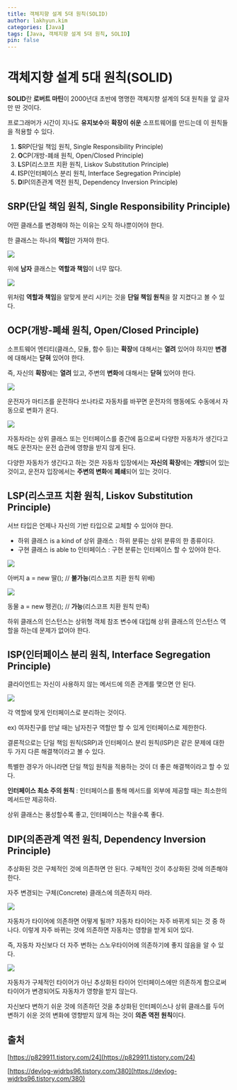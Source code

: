 ```yaml
---
title: 객체지향 설계 5대 원칙(SOLID)
author: lakhyun.kim
categories: [Java]
tags: [Java, 객체지향 설계 5대 원칙, SOLID]
pin: false
---
```


# 객체지향 설계 5대 원칙(SOLID)

**SOLID**란 **로버트 마틴**이 2000년대 초반에 명명한 객체지향 설계의 5대 원칙을 앞 글자만 딴 것이다.

프로그래머가 시간이 지나도 **유지보수**와 **확장이 쉬운** 소프트웨어를 만드는데 이 원칙들을 적용할 수 있다.

1. **S**RP(단일 책임 원칙, Single Responsibility Principle)
2. **O**CP(개방-폐쇄 원칙, Open/Closed Principle)
3. **L**SP(리스코프 치환 원칙, Liskov Substitution Principle)
4. **I**SP(인터페이스 분리 원칙, Interface Segregation Principle)
5. **D**IP(의존관계 역전 원칙, Dependency Inversion Principle)

## SRP(단일 책임 원칙, Single Responsibility Principle)

어떤 클래스를 변경해야 하는 이유는 오직 하나뿐이어야 한다.

한 클래스는 하나의 **책임**만 가져야 한다.

<img src = "/assets/img/solid/단일 책임 원칙 1.png">

위에 **남자** 클래스는 **역할과 책임**이 너무 많다.

<img src = "/assets/img/solid/단일 책임 원칙 2.png">

위처럼 **역할과 책임**을 알맞게 분리 시키는 것을 **단일 책임 원칙**을 잘 지켰다고 볼 수 있다.

## OCP(개방-폐쇄 원칙, Open/Closed Principle)

소프트웨어 엔티티(클래스, 모듈, 함수 등)는 **확장**에 대해서는 **열려** 있어야 하지만 **변경**에 대해서는 **닫혀** 있어야 한다.

즉, 자신의 **확장**에는 **열려** 있고, 주변의 **변화**에 대해서는 **닫혀** 있어야 한다.

<img src = "/assets/img/solid/개방 폐쇄 원칙 1.png">

운전자가 마티즈를 운전하다 쏘나타로 자동차를 바꾸면 운전자의 행동에도 수동에서 자동으로 변화가 온다.

<img src = "/assets/img/solid/개방 폐쇄 원칙 2.png">

자동차라는 상위 클래스 또는 인터페이스를 중간에 둠으로써 다양한 자동차가 생긴다고 해도 운전자는 운전 습관에 영향을 받지 않게 된다.

다양한 자동차가 생긴다고 하는 것은 자동차 입장에서는 **자신의 확장**에는 **개방**되어 있는 것이고, 운전자 입장에서는 **주변의 변화**에 **폐쇄**되어 있는 것이다.

## LSP(리스코프 치환 원칙, Liskov Substitution Principle)

서브 타입은 언제나 자신의 기반 타입으로 교체할 수 있어야 한다.

- 하위 클래스 is a kind of 상위 클래스 : 하위 분류는 상위 분류의 한 종류이다.
- 구현 클래스 is able to 인터페이스 : 구현 분류는 인터페이스 할 수 있어야 한다.

<img src = "/assets/img/solid/리스코프 치환 원칙 1.png">

아버지 a = new 딸();  // **불가능**(리스코프 치환 원칙 위배)

<img src = "/assets/img/solid/리스코프 치환 원칙 2.png">

동물 a = new 펭귄();  // **가능**(리스코프 치환 원칙 만족)

하위 클래스의 인스턴스는 상위형 객체 참조 변수에 대입해 상위 클래스의 인스턴스 역할을 하는데 문제가 없어야 한다.

## ISP(인터페이스 분리 원칙, Interface Segregation Principle)

클라이언트는 자신이 사용하지 않는 메서드에 의존 관계를 맺으면 안 된다.

<img src = "/assets/img/solid/인터페이스 분리 원칙 1.png">

각 역할에 맞게 인터페이스로 분리하는 것이다.

ex) 여자친구를 만날 때는 남자친구 역할만 할 수 있게 인터페이스로 제한한다.

결론적으로는 단일 책임 원칙(SRP)과 인터페이스 분리 원칙(ISP)은 같은 문제에 대한 두 가지 다른 해결책이라고 볼 수 있다.

특별한 경우가 아니라면 단일 책임 원칙을 적용하는 것이 더 좋은 해결책이라고 할 수 있다.

**인터페이스 최소 주의 원칙** : 인터페이스를 통해 메서드를 외부에 제공할 때는 최소한의 메서드만 제공하라.

상위 클래스는 풍성할수록 좋고, 인터페이스는 작을수록 좋다.

## DIP(의존관계 역전 원칙, Dependency Inversion Principle)

추상화된 것은 구체적인 것에 의존하면 안 된다. 구체적인 것이 추상화된 것에 의존해야 한다.

자주 변경되는 구체(Concrete) 클래스에 의존하지 마라.

<img src = "/assets/img/solid/의존관계 역전 원칙 1.png">

자동차가 타이어에 의존하면 어떻게 될까? 자동차 타이어는 자주 바뀌게 되는 것 중 하나다. 이렇게 자주 바뀌는 것에 의존하면 자동차는 영향을 받게 되어 있다.

즉, 자동차 자신보다 더 자주 변하는 스노우타이어에 의존하기에 좋지 않음을 알 수 있다.

<img src = "/assets/img/solid/의존관계 역전 원칙 2.png">

자동차가 구체적인 타이어가 아닌 추상화된 타이어 인터페이스에만 의존하게 함으로써 타이어가 변경되어도 자동차가 영향을 받지 않는다.

자신보다 변하기 쉬운 것에 의존하던 것을 추상화된 인터페이스나 상위 클래스를 두어 변하기 쉬운 것의 변화에 영향받지 않게 하는 것이 **의존 역전 원칙**이다.

## 출처

[https://p829911.tistory.com/24](https://p829911.tistory.com/24)

[https://devlog-wjdrbs96.tistory.com/380](https://devlog-wjdrbs96.tistory.com/380)

